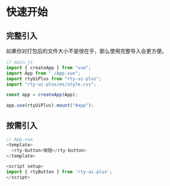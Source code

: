 # 快速开始

## 完整引入

如果你对打包后的文件大小不是很在乎，那么使用完整导入会更方便。

```js
// main.js
import { createApp } from "vue";
import App from "./App.vue";
import rtyUiPlus from "rty-ui-plus";
import "rty-ui-plus/es/style.css";

const app = createApp(App);

app.use(rtyUiPlus).mount("#app");
```

## 按需引入
```js
// App.vue
<template>
  <rty-button>按钮</rty-button>
</template>

<script setup>
import { rtyButton } from 'rty-ui-plus';
</script>
```